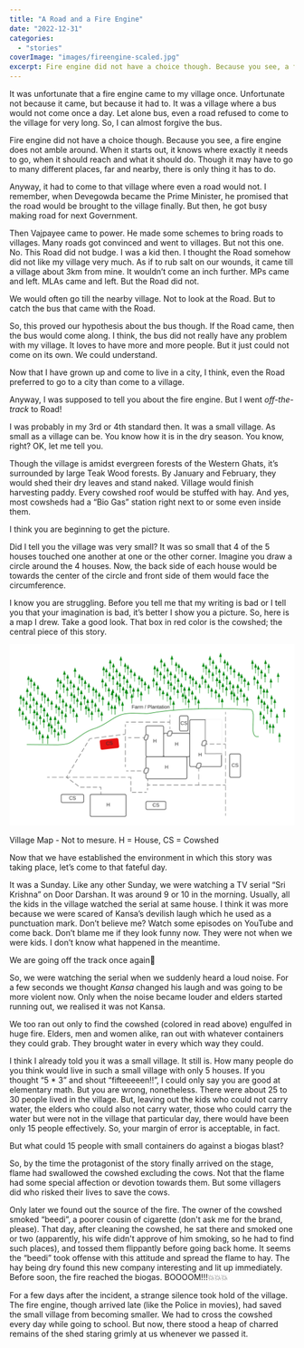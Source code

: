 ```yaml
---
title: "A Road and a Fire Engine"
date: "2022-12-31"
categories:
  - "stories"
coverImage: "images/fireengine-scaled.jpg"
excerpt: Fire engine did not have a choice though. Because you see, a fire engine does not amble around. When it starts out, it knows where exactly it needs to go, when it should reach and what it should do.
---
```


It was unfortunate that a fire engine came to my village once. Unfortunate not because it came, but because it had to. It was a village where a bus would not come once a day. Let alone bus, even a road refused to come to the village for very long. So, I can almost forgive the bus.

Fire engine did not have a choice though. Because you see, a fire engine does not amble around. When it starts out, it knows where exactly it needs to go, when it should reach and what it should do. Though it may have to go to many different places, far and nearby, there is only thing it has to do.

Anyway, it had to come to that village where even a road would not. I remember, when Devegowda became the Prime Minister, he promised that the road would be brought to the village finally. But then, he got busy making road for next Government.

Then Vajpayee came to power. He made some schemes to bring roads to villages. Many roads got convinced and went to villages. But not this one. No. This Road did not budge. I was a kid then. I thought the Road somehow did not like my village very much. As if to rub salt on our wounds, it came till a village about 3km from mine. It wouldn’t come an inch further. MPs came and left. MLAs came and left. But the Road did not.

We would often go till the nearby village. Not to look at the Road. But to catch the bus that came with the Road.

So, this proved our hypothesis about the bus though. If the Road came, then the bus would come along. I think, the bus did not really have any problem with my village. It loves to have more and more people. But it just could not come on its own. We could understand.

Now that I have grown up and come to live in a city, I think, even the Road preferred to go to a city than come to a village.

Anyway, I was supposed to tell you about the fire engine. But I went _off-the-track_ to Road!

I was probably in my 3rd or 4th standard then. It was a small village. As small as a village can be. You know how it is in the dry season. You know, right? OK, let me tell you.

Though the village is amidst evergreen forests of the Western Ghats, it’s surrounded by large Teak Wood forests. By January and February, they would shed their dry leaves and stand naked. Village would finish harvesting paddy. Every cowshed roof would be stuffed with hay. And yes, most cowsheds had a “Bio Gas” station right next to or some even inside them.

I think you are beginning to get the picture.

Did I tell you the village was very small? It was so small that 4 of the 5 houses touched one another at one or the other corner. Imagine you draw a circle around the 4 houses. Now, the back side of each house would be towards the center of the circle and front side of them would face the circumference.

I know you are struggling. Before you tell me that my writing is bad or I tell you that your imagination is bad, it’s better I show you a picture. So, here is a map I drew. Take a good look. That box in red color is the cowshed; the central piece of this story.

![village_map_1.png](/static/img/2022/12/village_map_1.png)

Village Map - Not to mesure. H = House, CS = Cowshed

Now that we have established the environment in which this story was taking place, let’s come to that fateful day.

It was a Sunday. Like any other Sunday, we were watching a TV serial “Sri Krishna” on Door Darshan. It was around 9 or 10 in the morning. Usually, all the kids in the village watched the serial at same house. I think it was more because we were scared of Kansa’s devilish laugh which he used as a punctuation mark. Don’t believe me? Watch some episodes on YouTube and come back. Don’t blame me if they look funny now. They were not when we were kids. I don’t know what happened in the meantime.

We are going off the track once again🤔

So, we were watching the serial when we suddenly heard a loud noise. For a few seconds we thought _Kansa_ changed his laugh and was going to be more violent now. Only when the noise became louder and elders started running out, we realised it was not Kansa.

We too ran out only to find the cowshed (colored in read above) engulfed in huge fire. Elders, men and women alike, ran out with whatever containers they could grab. They brought water in every which way they could.

I think I already told you it was a small village. It still is. How many people do you think would live in such a small village with only 5 houses. If you thought “5 \* 3” and shout “fifteeeeen!!”, I could only say you are good at elementary math. But you are wrong, nonetheless. There were about 25 to 30 people lived in the village. But, leaving out the kids who could not carry water, the elders who could also not carry water, those who could carry the water but were not in the village that particular day, there would have been only 15 people effectively. So, your margin of error is acceptable, in fact.

But what could 15 people with small containers do against a biogas blast?

So, by the time the protagonist of the story finally arrived on the stage, flame had swallowed the cowshed excluding the cows. Not that the flame had some special affection or devotion towards them. But some villagers did who risked their lives to save the cows.

Only later we found out the source of the fire. The owner of the cowshed smoked “beedi”, a poorer cousin of cigarette (don't ask me for the brand, please). That day, after cleaning the cowshed, he sat there and smoked one or two (apparently, his wife didn't approve of him smoking, so he had to find such places), and tossed them flippantly before going back home. It seems the “beedi” took offense with this attitude and spread the flame to hay. The hay being dry found this new company interesting and lit up immediately. Before soon, the fire reached the biogas. BOOOOM!!!💥💥💥

For a few days after the incident, a strange silence took hold of the village. The fire engine, though arrived late (like the Police in movies), had saved the small village from becoming smaller. We had to cross the cowshed every day while going to school. But now, there stood a heap of charred remains of the shed staring grimly at us whenever we passed it.
